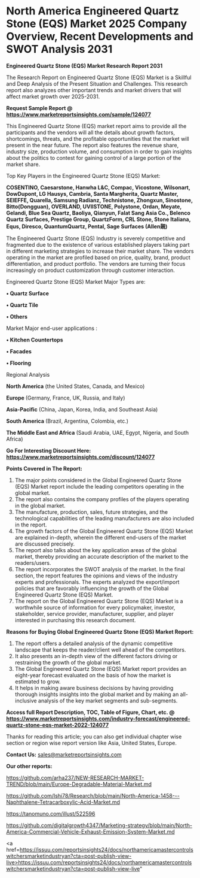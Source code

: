 # North America Engineered Quartz Stone (EQS) Market 2025 Company Overview, Recent Developments and SWOT Analysis 2031

<strong>Engineered Quartz Stone (EQS) Market Research Report 2031</strong>

The Research Report on Engineered Quartz Stone (EQS) Market is a Skillful and Deep Analysis of the Present Situation and Challenges. This research report also analyzes other important trends and market drivers that will affect market growth over 2025-2031.

<strong>Request Sample Report @ <a href=https://www.marketreportsinsights.com/sample/124077>https://www.marketreportsinsights.com/sample/124077</a></strong>

This Engineered Quartz Stone (EQS) market report aims to provide all the participants and the vendors will all the details about growth factors, shortcomings, threats, and the profitable opportunities that the market will present in the near future. The report also features the revenue share, industry size, production volume, and consumption in order to gain insights about the politics to contest for gaining control of a large portion of the market share.

Top Key Players in the Engineered Quartz Stone (EQS) Market:

<strong>COSENTINO, Caesarstone, Hanwha L&C, Compac, Vicostone, Wilsonart, DowDupont, LG Hausys, Cambria, Santa Margherita, Quartz Master, SEIEFFE, Quarella, Samsung Radianz, Technistone, Zhongxun, Sinostone, Bitto(Dongguan), OVERLAND, UVIISTONE, Polystone, Ordan, Meyate, Gelandi, Blue Sea Quartz, Baoliya, Qianyun, Falat Sang Asia Co., Belenco Quartz Surfaces, Prestige Group, QuartzForm, CRL Stone, Stone Italiana, Equs, Diresco, QuantumQuartz, Pental, Sage Surfaces (Allen䚋)</strong>

The Engineered Quartz Stone (EQS) Industry is severely competitive and fragmented due to the existence of various established players taking part in different marketing strategies to increase their market share. The vendors operating in the market are profiled based on price, quality, brand, product differentiation, and product portfolio. The vendors are turning their focus increasingly on product customization through customer interaction.

Engineered Quartz Stone (EQS) Market Major Types are:

<strong>• Quartz Surface

• Quartz Tile

• Others</strong>

Market Major end-user applications :

<strong>• Kitchen Countertops

• Facades

• Flooring</strong>

Regional Analysis

</u><strong><b>North America</b></strong> (the United States, Canada, and Mexico)

<strong><b>Europe </b></strong>(Germany, France, UK, Russia, and Italy)

<strong><b>Asia-Pacific</b></strong> (China, Japan, Korea, India, and Southeast Asia)

<strong><b>South America</b></strong> (Brazil, Argentina, Colombia, etc.)

<strong><b>The Middle East and Africa</b></strong> (Saudi Arabia, UAE, Egypt, Nigeria, and South Africa)

<strong>Go For Interesting Discount Here: <a href=https://www.marketreportsinsights.com/discount/124077>https://www.marketreportsinsights.com/discount/124077</a></strong>

<strong>Points Covered in The Report:</strong>
<ol>
  <li>The major points considered in the Global Engineered Quartz Stone (EQS) Market report include the leading competitors operating in the global market.</li>
  <li>The report also contains the company profiles of the players operating in the global market.</li>
  <li>The manufacture, production, sales, future strategies, and the technological capabilities of the leading manufacturers are also included in the report.</li>
  <li>The growth factors of the Global Engineered Quartz Stone (EQS) Market are explained in-depth, wherein the different end-users of the market are discussed precisely.</li>
  <li>The report also talks about the key application areas of the global market, thereby providing an accurate description of the market to the readers/users.</li>
  <li>The report incorporates the SWOT analysis of the market. In the final section, the report features the opinions and views of the industry experts and professionals. The experts analyzed the export/import policies that are favorably influencing the growth of the Global Engineered Quartz Stone (EQS) Market.</li>
  <li>The report on the Global Engineered Quartz Stone (EQS) Market is a worthwhile source of information for every policymaker, investor, stakeholder, service provider, manufacturer, supplier, and player interested in purchasing this research document.</li>
</ol>
<strong>Reasons for Buying Global Engineered Quartz Stone (EQS) Market Report:</strong>

<ol>
  <li>The report offers a detailed analysis of the dynamic competitive landscape that keeps the reader/client well ahead of the competitors.</li>
  <li>It also presents an in-depth view of the different factors driving or restraining the growth of the global market.</li>
  <li>The Global Engineered Quartz Stone (EQS) Market report provides an eight-year forecast evaluated on the basis of how the market is estimated to grow.</li>
  <li>It helps in making aware business decisions by having providing thorough insights insights into the global market and by making an all-inclusive analysis of the key market segments and sub-segments.</li>
</ol>
<strong>Access full Report Description, TOC, Table of Figure, Chart, etc. @ <a href=https://www.marketreportsinsights.com/industry-forecast/engineered-quartz-stone-eqs-market-2022-124077>https://www.marketreportsinsights.com/industry-forecast/engineered-quartz-stone-eqs-market-2022-124077</a></strong>


Thanks for reading this article; you can also get individual chapter wise section or region wise report version like Asia, United States, Europe.

<strong>Contact Us:</strong>
sales@marketreportsinsights.com

<strong>Our other reports:</strong>

<a href=https://github.com/arha237/NEW-RESEARCH-MARKET-TREND/blob/main/Europe-Degradable-Material-Market.md>https://github.com/arha237/NEW-RESEARCH-MARKET-TREND/blob/main/Europe-Degradable-Material-Market.md</a>

<a href=https://github.com/Ishi78/Research/blob/main/North-America-1458---Naphthalene-Tetracarboxylic-Acid-Market.md>https://github.com/Ishi78/Research/blob/main/North-America-1458---Naphthalene-Tetracarboxylic-Acid-Market.md</a>

<a href=https://tanomuno.com/illust/522596>https://tanomuno.com/illust/522596</a>

<a href=https://github.com/digitalgrowth4347/Marketing-strategy/blob/main/North-America-Commercial-Vehicle-Exhaust-Emission-System-Market.md>https://github.com/digitalgrowth4347/Marketing-strategy/blob/main/North-America-Commercial-Vehicle-Exhaust-Emission-System-Market.md</a>

<a href=https://issuu.com/reportsinsights24/docs/northamericamastercontrolswitchersmarketindustryan?cta=post-publish-view-live>https://issuu.com/reportsinsights24/docs/northamericamastercontrolswitchersmarketindustryan?cta=post-publish-view-live</a>"
